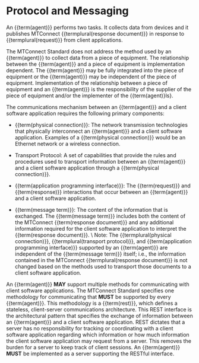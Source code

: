 # Protocol and Messaging

An {{term(agent)}} performs two tasks. It collects data from devices and it publishes MTConnect {{termplural(response document)}} in response to {{termplural(request)}} from client applications.

The MTConnect Standard does not address the method used by an {{term(agent)}} to collect data from a piece of equipment.  The relationship between the {{term(agent)}} and a piece of equipment is implementation dependent.  The {{term(agent)}} may be fully integrated into the piece of equipment or the {{term(agent)}} may be independent of the piece of equipment.  Implementation of the relationship between a piece of equipment and an {{term(agent)}} is the responsibility of the supplier of the piece of equipment and/or the implementer of the {{term(agent)}ls}.

The communications mechanism between an {{term(agent)}} and a client software application requires the following primary components:

* {{term(physical connection)}}:  The network transmission technologies that physically interconnect an {{term(agent)}} and a client software application.  Examples of a {{term(physical connection)}} would be an Ethernet network or a wireless connection.

* Transport Protocol:  A set of capabilities that provide the rules and procedures used to transport information between an {{term(agent)}} and a client software application through a {{term(physical connection)}}.

* {{term(application programming interface)}}:  The {{term(request)}} and {{term(response)}} interactions that occur between an {{term(agent)}} and a client software application.

* {{term(message term)}}:  The content of the information that is exchanged.  The {{term(message term)}} includes both the content of the MTConnect {{term(response document)}} and any additional information required for the client software application to interpret the {{term(response document)}}. \\
    Note: The {{termplural(physical connection)}}, {{termplural(transport protocol)}}, and {{term(application programming interface)}} supported by an {{term(agent)}} are independent of the {{term(message term)}} itself; i.e., the information contained in the MTConnect {{termplural(response document)}} is not changed based on the methods used to transport those documents to a client software application.

An {{term(agent)}} **MAY** support multiple methods for communicating with client software applications.  The MTConnect Standard specifies one methodology for communicating that **MUST** be supported by every {{term(agent)}}.  This methodology is a {{term(rest)}}, which defines a stateless, client-server communications architecture.  This REST interface is the architectural pattern that specifies the exchange of information between an {{term(agent)}} and a client software application.  REST dictates that a server has no responsibility for tracking or coordinating with a client software application regarding which information or how much information the client software application may request from a server.  This removes the burden for a server to keep track of client sessions.  An {{term(agent)}} **MUST** be implemented as a server supporting the RESTful interface. 
